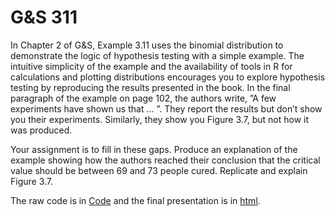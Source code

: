 # G&S 311
In Chapter 2 of G&S, Example 3.11 uses the binomial distribution to demonstrate the logic of hypothesis testing with a simple example. 
The intuitive simplicity of the example and the availability of tools in R for calculations and plotting distributions encourages you to explore hypothesis testing by reproducing the results presented in the book. 
In the final paragraph of the example on page 102, the authors write, ”A few experiments have shown us that ... ”. They report the results but don’t show you their experiments. Similarly, they show you Figure 3.7, but not how it was produced. 

Your assignment is to fill in these gaps. Produce an explanation of the example showing how the authors reached their conclusion that the critical value should be between 69 and 73 people cured. Replicate and explain Figure 3.7.

The raw code is in [Code](https://shenhao60.github.io/G-S-311/G-S-311.Rmd) and the final presentation is in [html](https://shenhao60.github.io/G-S-311/G-S-311.html).